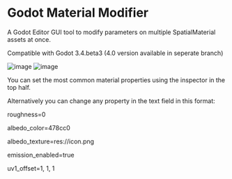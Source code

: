 # Godot Material Modifier
A Godot Editor GUI tool to modify parameters on multiple SpatialMaterial assets at once.

Compatible with Godot 3.4.beta3 (4.0 version available in seperate branch)

![image](https://i.imgur.com/ToNYRrh.png)
![image](https://i.imgur.com/X6DY50W.png)

You can set the most common material properties using the inspector in the top half.

Alternatively you can change any property in the text field in this format:

roughness=0

albedo_color=478cc0

albedo_texture=res://icon.png

emission_enabled=true

uv1_offset=1, 1, 1
